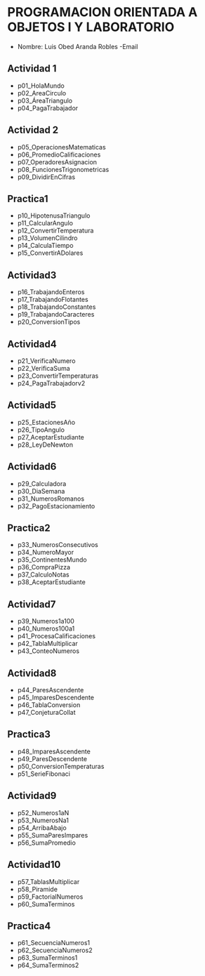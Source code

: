 # PROGRAMACION ORIENTADA A OBJETOS I Y LABORATORIO
- Nombre: Luis Obed Aranda Robles
-Email

## Actividad 1
- p01_HolaMundo
- p02_AreaCirculo
- p03_ÁreaTriangulo
- p04_PagaTrabajador

## Actividad 2
- p05_OperacionesMatematicas
- p06_PromedioCalificaciones
- p07_OperadoresAsignacion
- p08_FuncionesTrigonometricas
- p09_DividirEnCifras

## Practica1
- p10_HipotenusaTriangulo
- p11_CalcularAngulo
- p12_ConvertirTemperatura
- p13_VolumenCilindro
- p14_CalculaTiempo
- p15_ConvertirADolares

## Actividad3
- p16_TrabajandoEnteros
- p17_TrabajandoFlotantes
- p18_TrabajandoConstantes
- p19_TrabajandoCaracteres
- p20_ConversionTipos

## Actividad4
- p21_VerificaNumero
- p22_VerificaSuma
- p23_ConvertirTemperaturas
- p24_PagaTrabajadorv2

## Actividad5
- p25_EstacionesAño
- p26_TipoAngulo
- p27_AceptarEstudiante
- p28_LeyDeNewton

## Actividad6
- p29_Calculadora
- p30_DiaSemana
- p31_NumerosRomanos
- p32_PagoEstacionamiento

## Practica2
- p33_NumerosConsecutivos
- p34_NumeroMayor
- p35_ContinentesMundo
- p36_CompraPizza
- p37_CalculoNotas
- p38_AceptarEstudiante

## Actividad7
- p39_Numeros1a100
- p40_Numeros100a1
- p41_ProcesaCalificaciones
- p42_TablaMultiplicar
- p43_ConteoNumeros

## Actividad8
- p44_ParesAscendente
- p45_ImparesDescendente
- p46_TablaConversion
- p47_ConjeturaCollat

## Practica3
- p48_ImparesAscendente  
- p49_ParesDescendente  
- p50_ConversionTemperaturas
- p51_SerieFibonaci

## Actividad9
- p52_Numeros1aN
- p53_NumerosNa1
- p54_ArribaAbajo
- p55_SumaParesImpares
- p56_SumaPromedio

## Actividad10
- p57_TablasMultiplicar
- p58_Piramide
- p59_FactorialNumeros
- p60_SumaTerminos

## Practica4
- p61_SecuenciaNumeros1
- p62_SecuenciaNumeros2
- p63_SumaTerminos1
- p64_SumaTerminos2